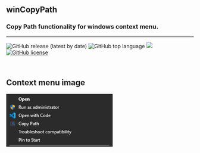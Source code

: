 ## winCopyPath
### Copy Path functionality for windows context menu. 

---
![GitHub release (latest by date)](https://img.shields.io/github/v/release/cccaaannn/winCopyPath) ![GitHub top language](https://img.shields.io/github/languages/top/cccaaannn/winCopyPath?style=flat-square) ![](https://img.shields.io/github/repo-size/cccaaannn/winCopyPath?style=flat-square) [![GitHub license](https://img.shields.io/github/license/cccaaannn/winCopyPath?style=flat-square)](https://github.com/cccaaannn/winCopyPath/blob/master/LICENSE)

<br>

## Context menu image
<img src="readme_images/1.png" alt="drawing"/>



